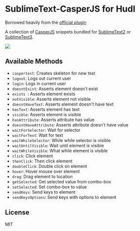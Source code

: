SublimeText-CasperJS for Hudl
====================

Borrowed heavily from the [official plugin](https://github.com/n1k0/SublimeText-CasperJS)

A collection of [CasperJS](http://casperjs.org/) snippets bundled for
[SublimeText2](http://sublimetext.com/2) or [SublimeText3](http://www.sublimetext.com/3).

![](https://s3.amazonaws.com/f.cl.ly/items/3V3O0F1i2319102t3L2h/fg76.gif)

Available Methods
------------------

- `caspertest`: Creates skeleton for new test
- `logout`: Logs out current user
- `login`: Logs in current user
- `doesntExist`: Asserts element doesn't exist
- `exists `: Asserts element exists
- `notVisible`: Asserts element not visible
- `doesntHaveText`: Asserts element doesn't have text
- `hasText`: Asserts element has text
- `visible`: Asserts element is visible
- `hasAttribute`: Asserts attribute has value
- `doesntHaveAttribute`: Asserts attribute doesn't have value
- `waitForSelector`: Wait for selector
- `waitForText`: Wait for text
- `waitWhileSelector`: While while selector is visible
- `waitUntilVisible`: Wait until element is visible
- `waitWhileVisible`: What while element is visible
- `click`: Click element
- `thenClick`: Then click element
- `doubleClick`: Double click on element
- `hover`: Hover mouse over element
- `drag`: Drag element to location
- `getSelected`: Get selected value from combo-box
- `setSelected`: Set combo-box to value
- `sendKeys`: Send keys to element
- `sendKeysOptions`: Send keys with options to element


License
-------

MIT
